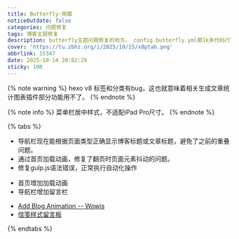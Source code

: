 ```yaml
---
title: Butterfly-雨蝶
noticeOutdate: false
categories: 问题修复
tags: 博客主题修复
description: butterfly主题问题修复的地方。_config.butterfly.yml都1k多代码行了，这也太长了...
cover: 'https://tu.zbhz.org/i/2025/10/15/x8ptab.png'
abbrlink: 15347
date: 2025-10-14 20:02:29
sticky: 100
---
```




{% note warning %}
hexo v8 标签和分类有bug，这也就意味着相关生成文章统计图表插件部分功能用不了。
{% endnote %}

{% note info %}
菜单栏居中样式，不适配iPad Pro尺寸。
{% endnote %}


{% tabs %}
<!-- tab 问题修复-->
* 导航栏现在能根据页面类型正确显示博客标题或文章标题，避免了之前的重叠问题。
* 通过首页加载动画，修复了翻页时页面元素抖动的问题。
* 修复gulp.js语法错误，正常执行自动化操作
<!-- endtab -->

<!-- tab 新增效果/功能-->
* 首页增加加载动画
* 导航栏增加留言栏
<!-- endtab -->

<!-- tab 参考链接-->
* [Add Blog Animation -- Wowjs](https://akilar.top/posts/abab51cf)
* [信笺样式留言板](https://akilar.top/posts/e2d3c450/)
<!-- endtab -->


{% endtabs %}

